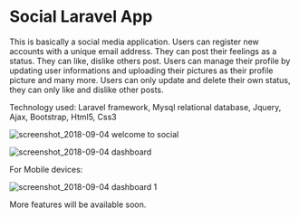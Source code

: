 # Social Laravel App

This is basically a social media application. Users can register new accounts with a unique email address. 
They can post their feelings as a status. They can like, dislike others post. Users can manage their profile by updating user informations and uploading their pictures as their profile picture and many more.
Users can only update and delete their own status, they can only like and dislike other posts.

Technology used: Laravel framework, Mysql relational database, Jquery, Ajax, Bootstrap, Html5, Css3

![screenshot_2018-09-04 welcome to social](https://user-images.githubusercontent.com/21248324/45078350-9b212080-b111-11e8-99e1-36170c809168.png)



![screenshot_2018-09-04 dashboard](https://user-images.githubusercontent.com/21248324/45078348-9a888a00-b111-11e8-8d53-926162b8891a.png)

For Mobile devices:

![screenshot_2018-09-04 dashboard 1](https://user-images.githubusercontent.com/21248324/45078347-99eff380-b111-11e8-935f-899990f0b7a8.png)

More features will be available soon.
